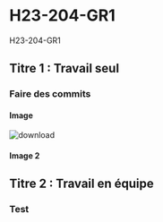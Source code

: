 # H23-204-GR1
H23-204-GR1
## Titre 1 : Travail seul
### Faire des commits
#### Image
![download](https://user-images.githubusercontent.com/123409058/214129000-84e15dca-64d9-4655-aada-26f7c77e12f3.jpg)

#### Image 2


## Titre 2 : Travail en équipe
### Test

